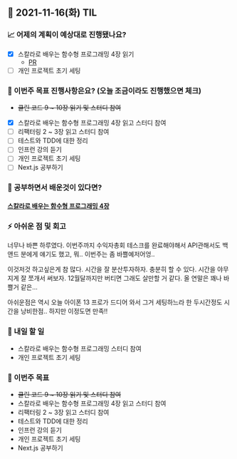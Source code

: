 ## 📆 2021-11-16(화) TIL

### 📈 어제의 계획이 예상대로 진행됐나요?
- [x] 스칼라로 배우는 함수형 프로그래밍 4장 읽기
  - [PR](https://github.com/saseungmin/reading_books_record_repository/pull/187)
- [ ] 개인 프로젝트 초기 세팅

### 🦄 이번주 목표 진행사항은요? (오늘 조금이라도 진행했으면 체크)
- ~~클린 코드 9 ~ 10장 읽기 및 스터디 참여~~
- [x] 스칼라로 배우는 함수형 프로그래밍 4장 읽고 스터디 참여
- [ ] 리팩터링 2 ~ 3장 읽고 스터디 참여
- [ ] 테스트와 TDD에 대한 정리
- [ ] 인프런 강의 듣기
- [ ] 개인 프로젝트 초기 세팅
- [ ] Next.js 공부하기

### 🤔 공부하면서 배운것이 있다면?

#### [스칼라로 배우는 함수형 프로그래밍 4장](https://saseungmin.github.io/reading_books_record_repository/docs/functional/in-scala/chapter-4)

### ⚡ 아쉬운 점 및 회고
너무나 바쁜 하루였다. 이번주까지 수익자총회 테스크를 완료해야해서 API관해서도 백앤드 분에게 얘기도 했고, 뭐.. 이번주는 좀 바쁠예저어엉..   

이것저것 하고싶은게 참 많다. 시간을 잘 분산투자하자. 충분히 할 수 있다. 시간을 야무지게 잘 쪼개서 써보자. 12월달까지만 버티면 그래도 살만할 거 같다. 올 연말은 꽤나 바쁠거 같은...    

아쉬운점은 역시 오늘 아이폰 13 프로가 드디어 와서 그거 세팅하느라 한 두시간정도 시간을 낭비한점.. 하지만 이정도면 만족!!

### 🚀 내일 할 일
- 스칼라로 배우는 함수형 프로그래밍 스터디 참여
- 개인 프로젝트 초기 세팅

### 🎯 이번주 목표
- ~~클린 코드 9 ~ 10장 읽기 및 스터디 참여~~
- 스칼라로 배우는 함수형 프로그래밍 4장 읽고 스터디 참여
- 리팩터링 2 ~ 3장 읽고 스터디 참여
- 테스트와 TDD에 대한 정리
- 인프런 강의 듣기
- 개인 프로젝트 초기 세팅
- Next.js 공부하기
